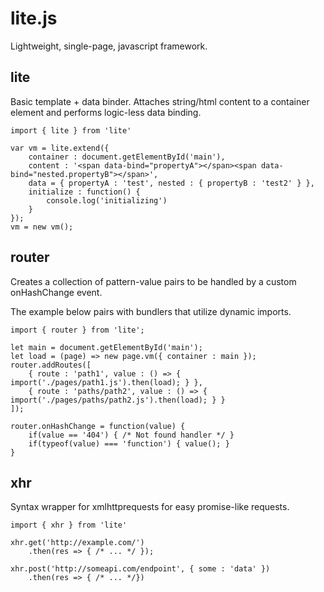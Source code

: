 # lite.js 
Lightweight, single-page, javascript framework. 

## lite
Basic template + data binder. Attaches string/html content to a container element and performs logic-less data binding. 

```
import { lite } from 'lite'

var vm = lite.extend({
    container : document.getElementById('main'),
    content : '<span data-bind="propertyA"></span><span data-bind="nested.propertyB"></span>',
    data = { propertyA : 'test', nested : { propertyB : 'test2' } },
    initialize : function() { 
        console.log('initializing')
    }
});
vm = new vm();
```

## router
Creates a collection of pattern-value pairs to be handled by a custom onHashChange event. 

The example below pairs with bundlers that utilize dynamic imports. 
```
import { router } from 'lite';

let main = document.getElementById('main');
let load = (page) => new page.vm({ container : main });
router.addRoutes([
    { route : 'path1', value : () => { import('./pages/path1.js').then(load); } },
    { route : 'paths/path2', value : () => { import('./pages/paths/path2.js').then(load); } }
]);

router.onHashChange = function(value) { 
    if(value == '404') { /* Not found handler */ } 
    if(typeof(value) === 'function') { value(); }
}
```

## xhr
Syntax wrapper for xmlhttprequests for easy promise-like requests. 

```
import { xhr } from 'lite'

xhr.get('http://example.com/')
    .then(res => { /* ... */ });

xhr.post('http://someapi.com/endpoint', { some : 'data' })
    .then(res => { /* ... */})

```
